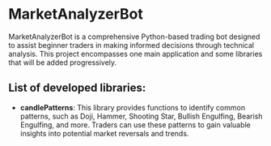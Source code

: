 # MarketAnalyzerBot
MarketAnalyzerBot is a comprehensive Python-based trading bot designed to assist beginner traders in making informed decisions through technical analysis.
This project encompasses one main application and some libraries that will be added progressively. 

## List of developed libraries: 
- **candlePatterns**: This library provides functions to identify common patterns, such as Doji, Hammer, Shooting Star, Bullish Engulfing, Bearish Engulfing, and more. Traders can use these patterns to gain valuable insights into potential market reversals and trends.
